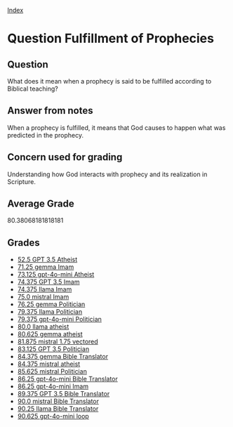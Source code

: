 
[Index](../../index.md)
# Question Fulfillment of Prophecies
## Question
What does it mean when a prophecy is said to be fulfilled according to Biblical teaching?

## Answer from notes
When a prophecy is fulfilled, it means that God causes to happen what was predicted in the prophecy.

## Concern used for grading
Understanding how God interacts with prophecy and its realization in Scripture.

## Average Grade
80.38068181818181

## Grades
 * [52.5 GPT 3.5 Atheist](../answers/GPT_3.5_Atheist/Fulfillment_of_Prophecies.md)
 * [71.25 gemma Imam](../answers/gemma_Imam/Fulfillment_of_Prophecies.md)
 * [73.125 gpt-4o-mini Atheist](../answers/gpt-4o-mini_Atheist/Fulfillment_of_Prophecies.md)
 * [74.375 GPT 3.5 Imam](../answers/GPT_3.5_Imam/Fulfillment_of_Prophecies.md)
 * [74.375 llama Imam](../answers/llama_Imam/Fulfillment_of_Prophecies.md)
 * [75.0 mistral Imam](../answers/mistral_Imam/Fulfillment_of_Prophecies.md)
 * [76.25 gemma Politician](../answers/gemma_Politician/Fulfillment_of_Prophecies.md)
 * [79.375 llama Politician](../answers/llama_Politician/Fulfillment_of_Prophecies.md)
 * [79.375 gpt-4o-mini Politician](../answers/gpt-4o-mini_Politician/Fulfillment_of_Prophecies.md)
 * [80.0 llama atheist](../answers/llama_atheist/Fulfillment_of_Prophecies.md)
 * [80.625 gemma atheist](../answers/gemma_atheist/Fulfillment_of_Prophecies.md)
 * [81.875 mistral 1.75 vectored](../answers/mistral_1.75_vectored/Fulfillment_of_Prophecies.md)
 * [83.125 GPT 3.5 Politician](../answers/GPT_3.5_Politician/Fulfillment_of_Prophecies.md)
 * [84.375 gemma Bible Translator](../answers/gemma_Bible_Translator/Fulfillment_of_Prophecies.md)
 * [84.375 mistral atheist](../answers/mistral_atheist/Fulfillment_of_Prophecies.md)
 * [85.625 mistral Politician](../answers/mistral_Politician/Fulfillment_of_Prophecies.md)
 * [86.25 gpt-4o-mini Bible Translator](../answers/gpt-4o-mini_Bible_Translator/Fulfillment_of_Prophecies.md)
 * [86.25 gpt-4o-mini Imam](../answers/gpt-4o-mini_Imam/Fulfillment_of_Prophecies.md)
 * [89.375 GPT 3.5 Bible Translator](../answers/GPT_3.5_Bible_Translator/Fulfillment_of_Prophecies.md)
 * [90.0 mistral Bible Translator](../answers/mistral_Bible_Translator/Fulfillment_of_Prophecies.md)
 * [90.25 llama Bible Translator](../answers/llama_Bible_Translator/Fulfillment_of_Prophecies.md)
 * [90.625 gpt-4o-mini loop](../answers/gpt-4o-mini_loop/Fulfillment_of_Prophecies.md)
